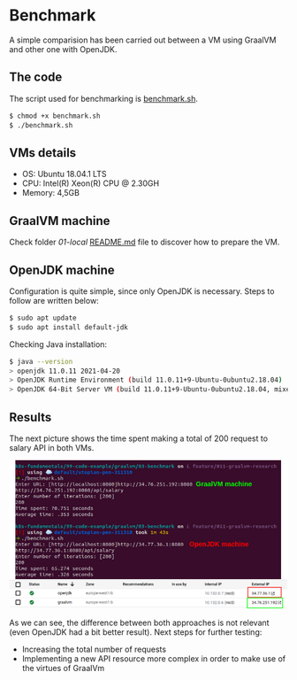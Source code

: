 # Benchmark

A simple comparision has been carried out between a VM using GraalVM and other one with OpenJDK.

## The code
The script used for benchmarking is [benchmark.sh](./benchmark.sh).
```bash
$ chmod +x benchmark.sh
$ ./benchmark.sh
```

## VMs details
- OS: Ubuntu 18.04.1 LTS
- CPU: Intel(R) Xeon(R) CPU @ 2.30GH
- Memory: 4,5GB

## GraalVM machine
Check folder _01-local_ [README.md](../01-local/README.md#installing-graalvm) file to discover how to prepare the VM.

## OpenJDK machine
Configuration is quite simple, since only OpenJDK is necessary. Steps to follow are written below:
```bash
$ sudo apt update
$ sudo apt install default-jdk
```

Checking Java installation:
```bash
$ java --version
> openjdk 11.0.11 2021-04-20
> OpenJDK Runtime Environment (build 11.0.11+9-Ubuntu-0ubuntu2.18.04)
> OpenJDK 64-Bit Server VM (build 11.0.11+9-Ubuntu-0ubuntu2.18.04, mixed mode, sharing)
```

## Results
The next picture shows the time spent making a total of 200 request to salary API in both VMs.

![](./resources/results.png)

As we can see, the difference between both approaches is not relevant (even OpenJDK had a bit better result). Next steps for further testing:
- Increasing the total number of requests
- Implementing a new API resource more complex in order to make use of the virtues of GraalVm